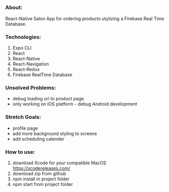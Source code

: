 ##

### About:

React-Native Salon App for ordering products utylizing a Firebase Real Time Database.

### Technologies:

1. Expo CLI
2. React
3. React-Native
4. React-Navigation
5. React-Redux
6. Firebase RealTime Database

### Unsolved Problems:

- debug loading url to product page
- only working on IOS platform - debug Android development

### Stretch Goals:

- profile page
- add more background styling to screens
- add scheduling calender

### How to use:

1. download Xcode for your compatible MacOS https://xcodereleases.com/
2. download zip from github
3. npm install in project folder
4. npm start from project folder
